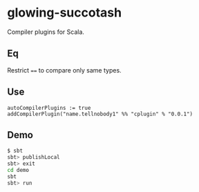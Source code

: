 # glowing-succotash

Compiler plugins for Scala.

## Eq

Restrict ```==``` to compare only same types. 

## Use

```
autoCompilerPlugins := true
addCompilerPlugin("name.tellnobody1" %% "cplugin" % "0.0.1")
```

## Demo

```bash
$ sbt
sbt> publishLocal
sbt> exit
cd demo
sbt
sbt> run
```
